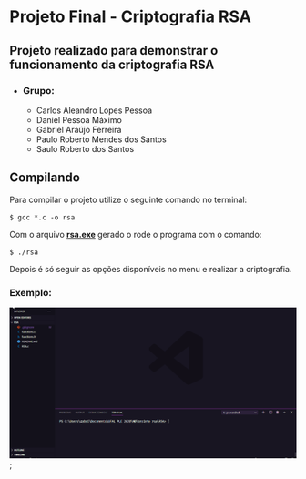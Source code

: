 # Projeto Final - Criptografia RSA

## Projeto realizado para demonstrar o funcionamento da criptografia RSA

- ### **Grupo:**
    - Carlos Aleandro Lopes Pessoa
    - Daniel Pessoa Máximo
    - Gabriel Araújo Ferreira
    - Paulo Roberto Mendes dos Santos
    - Saulo Roberto dos Santos

## Compilando
Para compilar o projeto utilize o seguinte comando no terminal:
```
$ gcc *.c -o rsa
```
Com o arquivo **<u>rsa.exe</u>** gerado o rode o programa com o comando:
```
$ ./rsa
```
Depois é só seguir as opções disponíveis no menu e realizar a criptografia.

### Exemplo:


![exemplo](assets/funcionando.gif);
